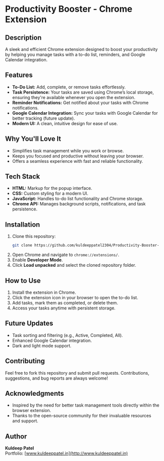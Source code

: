 # Productivity Booster - Chrome Extension

## Description
A sleek and efficient Chrome extension designed to boost your productivity by helping you manage tasks with a to-do list, reminders, and Google Calendar integration.

## Features
- **To-Do List:** Add, complete, or remove tasks effortlessly.
- **Task Persistence:** Your tasks are saved using Chrome’s local storage, ensuring they're available whenever you open the extension.
- **Reminder Notifications:** Get notified about your tasks with Chrome notifications.
- **Google Calendar Integration:** Sync your tasks with Google Calendar for better tracking (future update).
- **Modern UI:** A clean, intuitive design for ease of use.

## Why You'll Love It
- Simplifies task management while you work or browse.
- Keeps you focused and productive without leaving your browser.
- Offers a seamless experience with fast and reliable functionality.

## Tech Stack
- **HTML:** Markup for the popup interface.
- **CSS:** Custom styling for a modern UI.
- **JavaScript:** Handles to-do list functionality and Chrome storage.
- **Chrome API:** Manages background scripts, notifications, and task persistence.

## Installation
1. Clone this repository:
   ```bash
   git clone https://github.com/kuldeeppatel2304/Productivity-Booster-Extension.git
   ```
2. Open Chrome and navigate to `chrome://extensions/`.
3. Enable **Developer Mode**.
4. Click **Load unpacked** and select the cloned repository folder.

## How to Use
1. Install the extension in Chrome.
2. Click the extension icon in your browser to open the to-do list.
3. Add tasks, mark them as completed, or delete them.
4. Access your tasks anytime with persistent storage.

## Future Updates
- Task sorting and filtering (e.g., Active, Completed, All).
- Enhanced Google Calendar integration.
- Dark and light mode support.

## Contributing
Feel free to fork this repository and submit pull requests. Contributions, suggestions, and bug reports are always welcome!

## Acknowledgments
- Inspired by the need for better task management tools directly within the browser extension.
- Thanks to the open-source community for their invaluable resources and support.

## Author
**Kuldeep Patel**  
Portfolio: [www.kuldeeppatel.in](http://www.kuldeeppatel.in)
